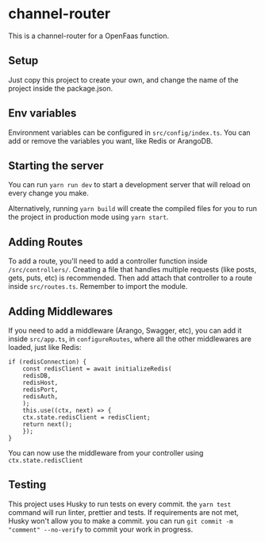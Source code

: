 # channel-router

This is a channel-router for a OpenFaas function. 

## Setup
Just copy this project to create your own, and change the name of the project inside the package.json.

## Env variables
Environment variables can be configured in `src/config/index.ts`. You can add or remove the variables you want, like Redis or ArangoDB.

## Starting the server
You can run `yarn run dev` to start a development server that will reload on every change you make.

Alternatively, running `yarn build` will create the compiled files for you to run the project in production mode using `yarn start`. 

## Adding Routes
To add a route, you'll need to add a controller function inside `/src/controllers/`. Creating a file that handles multiple requests (like posts, gets, puts, etc) is recommended. Then add attach that controller to a route inside `src/routes.ts`. Remember to import the module.

## Adding Middlewares
If you need to add a middleware (Arango, Swagger, etc), you can add it inside `src/app.ts`, in `configureRoutes`, where all the other middlewares are loaded, just like Redis:
```
if (redisConnection) {
    const redisClient = await initializeRedis(
    redisDB,
    redisHost,
    redisPort,
    redisAuth,
    );
    this.use((ctx, next) => {
    ctx.state.redisClient = redisClient;
    return next();
    });
}
```

You can now use the middleware from your controller using `ctx.state.redisClient`

## Testing
This project uses Husky to run tests on every commit. the `yarn test` command will run linter, prettier and tests. If requirements are not met, Husky won't allow you to make a commit. you can run `git commit -m "comment" --no-verify` to commit your work in progress. 